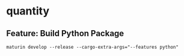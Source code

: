 # quantity


## Feature: Build Python Package

```
maturin develop --release --cargo-extra-args="--features python"
```